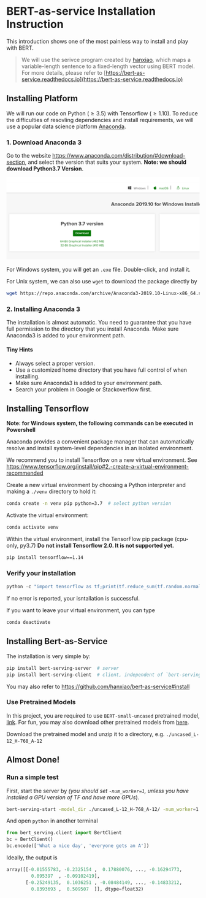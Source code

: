 # BERT-as-service Installation Instruction

This introduction shows one of the most painless way to install and play with
BERT. 

> We will use the serivce program created by [hanxiao](https://github.com/hanxiao/bert-as-service), which maps a variable-length sentence to a fixed-length vector using BERT model. For more details, please refer to [https://bert-as-service.readthedocs.io](https://bert-as-service.readthedocs.io)

## Installing Platform

We will run our code on Python ($\geq 3.5$) with Tensorflow ($\geq 1.10$). To
reduce the difficulties of resovling dependencies and install requirements, we
will use a popular data science platform [Anaconda](https://www.anaconda.com/).

### 1. Download Anaconda 3

Go to the website https://www.anaconda.com/distribution/#download-section, and
select the version that suits your system. **Note: we should download Python3.7
Version**. 

![download page](figs/anaconda_download.jpg)

For Windows system, you will get an `.exe` file. Double-click, and install it.

For Unix system, we can also use `wget` to download the package directly by

```bash
wget https://repo.anaconda.com/archive/Anaconda3-2019.10-Linux-x86_64.sh
```

### 2. Installing Anaconda 3

The installation is almost automatic. You need to guarantee that you have full
permission to the directory that you install Anaconda. Make sure Anaconda3 is
added to your environment path.

#### Tiny Hints

- Always select a proper version.
- Use a customized home directory that you have full control of when installing.
- Make sure Anaconda3 is added to your environment path.
- Search your problem in Google or Stackoverflow first.

## Installing Tensorflow

**Note: for Windows system, the following commands can be executed in Powershell**

Anaconda provides a convenient package manager that can automatically resolve and install system-level dependencies in an isolated environment. 

We recommend you to install Tensorflow on a new virtual environment. See https://www.tensorflow.org/install/pip#2.-create-a-virtual-environment-recommended

Create a new virtual environment by choosing a Python interpreter and making a 
`./venv` directory to hold it:

```bash
conda create -n venv pip python=3.7  # select python version
```

Activate the virtual environment:

```bash
conda activate venv
```

Within the virtual environment, install the TensorFlow pip package (cpu-only, py3.7)
**Do not install Tensorflow 2.0. It is not supported yet.**

```bash
pip install tensorflow==1.14
```

### Verify your installation

```python
python -c "import tensorflow as tf;print(tf.reduce_sum(tf.random.normal([1000, 1000])))"
```

If no error is reported, your isntallation is successful.

If you want to leave your virtual environment, you can type

```bash
conda deactivate
```

## Installing Bert-as-Service

The installation is very simple by:

```bash
pip install bert-serving-server  # server
pip install bert-serving-client  # client, independent of `bert-serving-server`
```

You may also refer to https://github.com/hanxiao/bert-as-service#install

### Use Pretrained Models

In this project, you are required to use `BERT-small-uncased` pretrained model, [link](https://storage.googleapis.com/bert_models/2018_10_18/uncased_L-12_H-768_A-12.zip). For fun, you may also download other pretrained models from [here](https://github.com/hanxiao/bert-as-service#1-download-a-pre-trained-bert-model).

Download the pretrained model and unzip it to a directory, e.g. `./uncased_L-12_H-768_A-12`

## Almost Done!

### Run a simple test

First, start the server by  *(you should set `-num_worker=1`, unless you have installed a GPU version of TF and have more GPUs*).

```bash
bert-serving-start -model_dir ./uncased_L-12_H-768_A-12/ -num_worker=1 -cpu
```

And open `python` in another terminal

```python
from bert_serving.client import BertClient
bc = BertClient()
bc.encode(['What a nice day', 'everyone gets an A'])
```

Ideally, the output is

```python
array([[-0.01555783, -0.2325154 ,  0.17880076, ..., -0.16294773,
         0.095397  , -0.09102419],
       [-0.25249135,  0.1036251 , -0.08484149, ..., -0.14833212,
         0.8393693 ,  0.509507  ]], dtype=float32)
```

